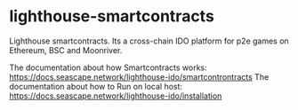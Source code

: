 # lighthouse-smartcontracts
Lighthouse smartcontracts. Its a cross-chain IDO platform for p2e games on Ethereum, BSC and Moonriver.

The documentation about how Smartcontracts works: https://docs.seascape.network/lighthouse-ido/smartcontrontracts
The documentation about how to Run on local host: https://docs.seascape.network/lighthouse-ido/installation

